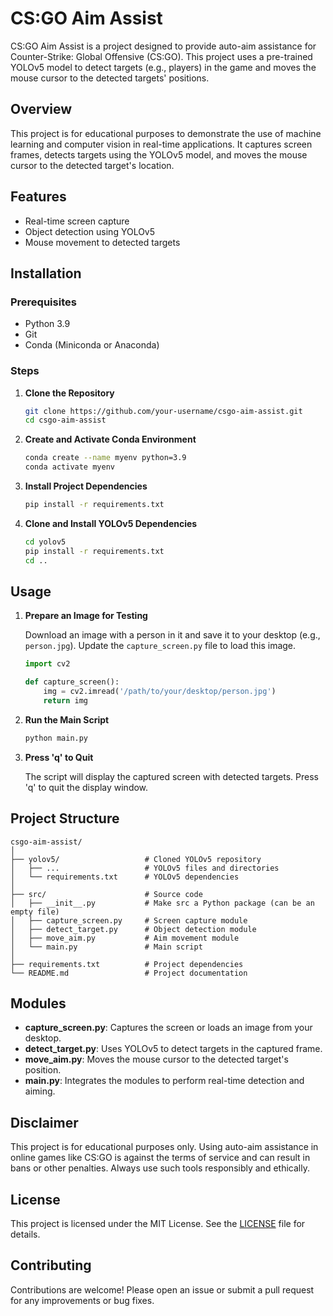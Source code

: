 
# CS:GO Aim Assist

CS:GO Aim Assist is a project designed to provide auto-aim assistance for Counter-Strike: Global Offensive (CS:GO). This project uses a pre-trained YOLOv5 model to detect targets (e.g., players) in the game and moves the mouse cursor to the detected targets' positions.

## Overview

This project is for educational purposes to demonstrate the use of machine learning and computer vision in real-time applications. It captures screen frames, detects targets using the YOLOv5 model, and moves the mouse cursor to the detected target's location.

## Features

- Real-time screen capture
- Object detection using YOLOv5
- Mouse movement to detected targets

## Installation

### Prerequisites

- Python 3.9
- Git
- Conda (Miniconda or Anaconda)

### Steps

1. **Clone the Repository**

   ```bash
   git clone https://github.com/your-username/csgo-aim-assist.git
   cd csgo-aim-assist
   ```

2. **Create and Activate Conda Environment**

   ```bash
   conda create --name myenv python=3.9
   conda activate myenv
   ```

3. **Install Project Dependencies**

   ```bash
   pip install -r requirements.txt
   ```

4. **Clone and Install YOLOv5 Dependencies**

   ```bash
   cd yolov5
   pip install -r requirements.txt
   cd ..

## Usage

1. **Prepare an Image for Testing**

   Download an image with a person in it and save it to your desktop (e.g., `person.jpg`). Update the `capture_screen.py` file to load this image.

   ```python
   import cv2

   def capture_screen():
       img = cv2.imread('/path/to/your/desktop/person.jpg')
       return img
   ```

2. **Run the Main Script**

   ```bash
   python main.py
   ```

3. **Press 'q' to Quit**

   The script will display the captured screen with detected targets. Press 'q' to quit the display window.

## Project Structure

```
csgo-aim-assist/
│
├── yolov5/                   # Cloned YOLOv5 repository
│   ├── ...                   # YOLOv5 files and directories
│   └── requirements.txt      # YOLOv5 dependencies
│
├── src/                      # Source code
│   ├── __init__.py           # Make src a Python package (can be an empty file)
│   ├── capture_screen.py     # Screen capture module
│   ├── detect_target.py      # Object detection module
│   ├── move_aim.py           # Aim movement module
│   └── main.py               # Main script
│
├── requirements.txt          # Project dependencies
└── README.md                 # Project documentation
```

## Modules

- **capture_screen.py**: Captures the screen or loads an image from your desktop.
- **detect_target.py**: Uses YOLOv5 to detect targets in the captured frame.
- **move_aim.py**: Moves the mouse cursor to the detected target's position.
- **main.py**: Integrates the modules to perform real-time detection and aiming.

## Disclaimer

This project is for educational purposes only. Using auto-aim assistance in online games like CS:GO is against the terms of service and can result in bans or other penalties. Always use such tools responsibly and ethically.

## License

This project is licensed under the MIT License. See the [LICENSE](LICENSE) file for details.

## Contributing

Contributions are welcome! Please open an issue or submit a pull request for any improvements or bug fixes.
